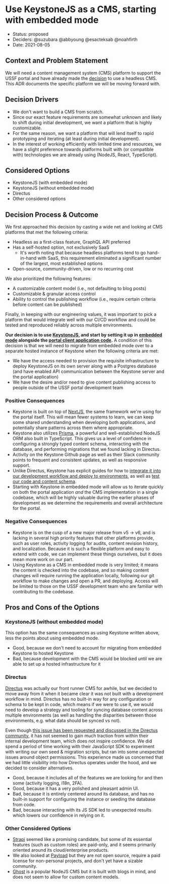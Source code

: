 # Use KeystoneJS as a CMS, starting with embedded mode

- Status: proposed
- Deciders: @suzubara @abbyoung @esacteksab @noahfirth
- Date: 2021-08-05

## Context and Problem Statement

We will need a content management system (CMS) platform to support the USSF portal and have already made the [decision](./0002-nextjs.md) to use a headless CMS. This ADR documents the specific platform we will be moving forward with.

## Decision Drivers

- We don't want to build a CMS from scratch.
- Since our exact feature requirements are somewhat unknown and likely to shift during initial development, we want a platform that is highly customizable.
- For the same reason, we want a platform that will lend itself to rapid prototyping and iterating (at least during initial development).
- In the interest of working efficiently with limited time and resources, we have a slight preference towards platforms built with (or compatible with) technologies we are already using (NodeJS, React, TypeScript).

## Considered Options

- KeystoneJS (with embedded mode)
- KeystoneJS (without embedded mode)
- Directus
- Other considered options

## Decision Process & Outcome

We first approached this decision by casting a wide net and looking at CMS platforms that met the following criteria:

- Headless as a first-class feature, GraphQL API preferred
- Has a self-hosted option, not exclusively SaaS
  - It's worth noting that because headless platforms tend to go hand-in-hand with SaaS, this requirement eliminated a significant number of the largest, most established options
- Open-source, community-driven, low or no recurring cost

We also prioritized the following features:

- A customizable content model (i.e., not defaulting to blog posts)
- Customizable & granular access control
- Ability to control the publishing workflow (i.e., require certain criteria before content can be published)

Finally, in keeping with our engineering values, it was important to pick a platform that would integrate well with our CI/CD workflow and could be tested and reproduced reliably across multiple environments.

**Our decision is to use [KeystoneJS](https://keystonejs.com/), and start by setting it up in [embedded mode](https://keystonejs.com/docs/walkthroughs/embedded-mode-with-sqlite-nextjs#how-to-embed-keystone-sq-lite-in-a-next-js-app) alongside the [portal client application code](https://github.com/USSF-ORBIT/ussf-portal-client).** A condition of this decision is that we will need to migrate from embedded mode over to a separate hosted instance of Keystone when the following criteria are met:

- We have the access needed to provision the requisite infrastructure to deploy KeystoneJS on its own server along with a Postgres database (and have enabled API communication between the Keystone server and the portal application)
- We have the desire and/or need to give content publishing access to people outside of the USSF portal development team

### Positive Consequences

- Keystone is built on top of [NextJS](https://nextjs.org/), the same framework we're using for the portal itself. This will mean fewer systems to learn, we can keep some shared understanding when developing both applications, and potentially share patterns across them where appropriate.
- Keystone also utilizes [Prisma](https://www.prisma.io/), a powerful and well-established NodeJS ORM also built in TypeScript. This gives us a level of confidence in configuring a strongly typed content schema, interacting with the database, and performing migrations that we found lacking in Directus.
- Activity on the Keystone Github page as well as their Slack community points to frequent and consistent updates, as well as responsive support.
- Unlike Directus, Keystone has explicit guides for how to [integrate it into our development workflow and deploy to environments](https://keystonejs.com/docs/guides/cli#bringing-it-all-together), as well as [test our code and content schema](https://keystonejs.com/docs/guides/testing).
- Starting with Keystone in embedded mode will allow us to iterate quickly on both the portal application _and_ the CMS implementation in a single codebase, which will be highly valuable during the earlier phases of development as we determine the requirements and overall architecture for the portal.

### Negative Consequences

- Keystone is on the cusp of a new major release from v5 -> v6, and is lacking in several high priority features that other platforms provide, such as user roles, activity logging for audits, content revision history, and localization. Because it is such a flexible platform and easy to extend with code, we can implement these things ourselves, but it does mean more work on our part.
- Using Keystone as a CMS in embedded mode is very limited; it means the content is checked into the codebase, and so making content changes will require running the application locally, following our git workflow to make changes and open a PR, and deploying. Access will be limited to those on the USSF development team who are familiar with contributing to the codebase.

## Pros and Cons of the Options

### KeystoneJS (without embedded mode)

This option has the same consequences as using Keystone written above, less the points about using embedded mode.

- Good, because we don't need to account for migrating from embedded Keystone to hosted Keystone
- Bad, because development with the CMS would be blocked until we are able to set up a hosted infrastructure for it

### Directus

[Directus](https://directus.io/) was actually our front runner CMS for awhile, but we decided to move away from it when it became clear it was not built with a development workflow in mind. Directus has no built-in way for any configuration or schema to be kept in code, which means if we were to use it, we would need to develop a strategy and tooling for syncing database content across multiple environments (as well as handling the disparities between those environments, e.g. what data should be synced vs not).

Even though [this issue has been requested and discussed in the Directus community](https://github.com/directus/directus/discussions/3891), it has not seemed to gain much traction from within their internal development team, which does not inspire confidence. We did spend a period of time working with their JavaScript SDK to experiment with writing our own seed & migration scripts, but ran into some unexpected issues around object permissions. This experience made us concerned that we had little visibility into how Directus operates under the hood, and we decided to consider alternatives.

- Good, because it includes all of the features we are looking for and then some (activity logging, i18n, 2FA).
- Good, because it has a very polished and pleasant admin UI.
- Bad, because it is entirely centered around its database, and has no built-in support for configuring the instance or seeding the database from code.
- Bad, because interacting with its JS SDK led to unexpected results which lowers our confidence in relying on it.

### Other Considered Options

- [Strapi](https://strapi.io/) seemed like a promising candidate, but some of its essential features (such as custom roles) are paid-only, and it seems primarily oriented around its cloud/enterprise products.
- We also looked at [Payload](https://payloadcms.com/) but they are not open source, require a paid license for non-personal projects, and don't yet have a sizable community.
- [Ghost](https://ghost.org/) is a popular NodeJS CMS but it is built with blogs in mind, and does not seem to allow for custom content models.
